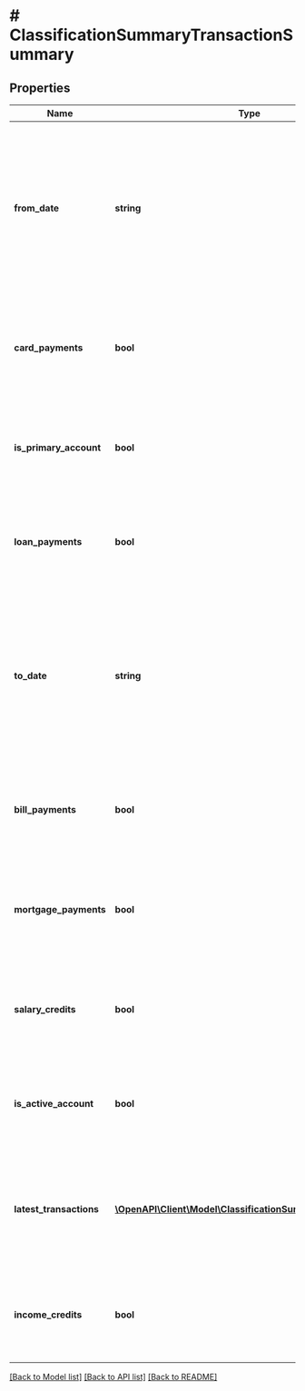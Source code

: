 # # ClassificationSummaryTransactionSummary

## Properties

Name | Type | Description | Notes
------------ | ------------- | ------------- | -------------
**from_date** | **string** | The date from which the transactions are considered for evaluating the attributes (Date of the oldest transaction for the accountId) | [optional] [readonly]
**card_payments** | **bool** | Indicates whether the account has any card-related payments based on an implicit logic | [optional] [readonly]
**is_primary_account** | **bool** | Indicates whether the account is a primary account based on an implicit logic | [optional] [readonly]
**loan_payments** | **bool** | Indicates whether the account has any loan payments based on an implicit logic | [optional] [readonly]
**to_date** | **string** | The date until which the transactions are considered for evaluating the attributes (Date of the latest transaction for the accountId) | [optional] [readonly]
**bill_payments** | **bool** | Indicates whether the account has any bill payments based on an implicit logic | [optional] [readonly]
**mortgage_payments** | **bool** | Indicates whether the account has any mortgage payments based on an implicit logic | [optional] [readonly]
**salary_credits** | **bool** | Indicates whether the account has salary credits based on an implicit logic | [optional] [readonly]
**is_active_account** | **bool** | Indicates whether the account is an active account based on an implicit logic | [optional] [readonly]
**latest_transactions** | [**\OpenAPI\Client\Model\ClassificationSummaryTransaction[]**](ClassificationSummaryTransaction.md) | An array that lists the details about the latest 3 transactions that occurred in the user&#39;s account | [optional] [readonly]
**income_credits** | **bool** | Indicates whether the account has any income credits based on an implicit logic | [optional] [readonly]

[[Back to Model list]](../../README.md#models) [[Back to API list]](../../README.md#endpoints) [[Back to README]](../../README.md)
